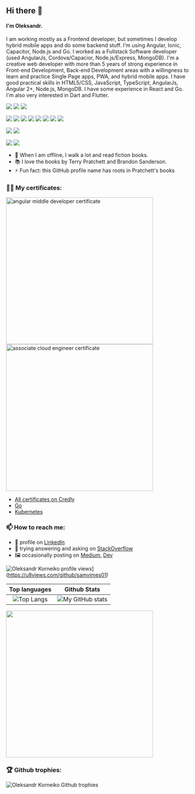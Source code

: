 ## Hi there 👋

#### I'm Oleksandr.
I am working mostly as a Frontend developer, but sometimes I develop hybrid mobile apps and do some backend stuff. I'm using Angular, Ionic, Capacitor, Node.js and Go. I worked as a Fullstack Software developer (used AngularJs, Cordova/Capacior, Node.js/Express, MongoDB).
I'm a creative web developer with more than 5 years of strong experience in Front-end Development, Back-end Development areas with a willingness to learn and practice Single Page apps, PWA, and hybrid mobile apps.
I have good practical skills in HTML5/CSS, JavaScript, TypeScript, AngularJs, Angular 2+, Node.js, MongoDB.
I have some experience in React and Go. I'm also very interested in Dart and Flutter.

![](https://img.shields.io/badge/Editor-VSCode-informational?style=flat&logo=visualstudiocode&logoColor=white&color=blue)
![](https://img.shields.io/badge/Editor-Android%20Studio-informational?style=flat&logo=androidstudio&logoColor=white&color=blue)
![](https://img.shields.io/badge/Shell-zsh-informational?style=flat&logo=gnubash&logoColor=white&color=important)

![](https://img.shields.io/badge/Code-TypeScript-informational?style=flat&logo=typescript&logoColor=white&color=success)
![](https://img.shields.io/badge/Code-JavaScript-informational?style=flat&logo=javascript&logoColor=white&color=success)
![](https://img.shields.io/badge/Code-HTML-informational?style=flat&logo=html5&logoColor=white&color=success)
![](https://img.shields.io/badge/Code-CSS-informational?style=flat&logo=css3&logoColor=white&color=success)
![](https://img.shields.io/badge/Code-Angular-informational?style=flat&logo=angular&logoColor=white&color=success)
![](https://img.shields.io/badge/Code-AngularJs-informational?style=flat&logo=angularjs&logoColor=white&color=success)
![](https://img.shields.io/badge/Code-React-informational?style=flat&logo=react&logoColor=white&color=success)
![](https://img.shields.io/badge/Code-Capacitor-informational?style=flat&logo=capacitor&logoColor=white&color=success)

![](https://img.shields.io/badge/Code-Go-informational?style=flat&logo=go&logoColor=white&color=yellowgreen)
![](https://img.shields.io/badge/Code-Node.js-informational?style=flat&logo=node.js&logoColor=white&color=yellowgreen)

![](https://img.shields.io/badge/DB-MongoDB-informational?style=flat&logo=mongodb&logoColor=white&color=green)
![](https://img.shields.io/badge/Tools-Docker-informational?style=flat&logo=docker&logoColor=white&color=green)

- 🌱 When I am offline, I walk a lot and read fiction books.
- 📚 I love the books by Terry Pratchett and Brandon Sanderson.
- ⚡ Fun fact: this GitHub profile name has roots in Pratchett's books

### 👨‍🎓 My certificates:

<!-- <a href="https://certificates.dev/angular/certificates/9ccd14b3-7587-4fdf-b6de-f1c2a02e366a"><img width="400px" alt="angular middle developer certificate" src="https://github.com/user-attachments/assets/735879af-62c9-4285-bcaa-c766f28edbaf" /></a> -->
<a href="https://certificates.dev/angular/certificates/9dd86fc8-51bb-4ea9-ae53-1636dec5f968"><img width="400px" alt="angular middle developer certificate" src="https://api.certificates.dev/certificates/thumbnail/9dd86fc8-51bb-4ea9-ae53-1636dec5f968.jpg" /></a>
<a href="https://www.credly.com/badges/f0776e5f-f8a1-49a0-9971-5dd8abaa2b3c/public_url"><img width="400px" alt="associate cloud engineer certificate" src="https://github.com/user-attachments/assets/29b40527-8d5b-480e-bf5a-7543076738cc" /></a>
- [All certificates on Credly](https://www.credly.com/users/oleksandr-korneiko.ef0e72ff)
- [Go](https://www.boot.dev/certificate/youthfulpositive87/3b39d0f6-f944-4f1b-832d-a1daba32eda4)
- [Kubernetes](https://www.boot.dev/certificate/youthfulpositive87/6e6236f7-6f6b-45e3-859a-5fd0084754aa)

### 📫 How to reach me:
- 🔭 profile on [LinkedIn](https://www.linkedin.com/in/oleksandr-korneiko/)
- 💬 trying answering and asking on [StackOverflow](https://stackoverflow.com/users/11654839/oleksandr-k)
- 🖼️ occasionally posting on [Medium](https://medium.com/@oleksandr_k), [Dev](https://dev.to/oleks)

![Oleksandr Korneiko profile views](https://u8views.com/api/v1/github/profiles/4409473/views/day-week-month-total-count.svg)](https://u8views.com/github/samvimes01)

Top languages              |  Github Stats
:-------------------------:|:-------------------------:
![Top Langs](https://github-readme-stats.vercel.app/api/top-langs/?username=samvimes01&layout=compact&langs_count=8&hide=PHP&hide_title=true) | ![My GitHub stats](https://github-readme-stats.vercel.app/api?username=samvimes01&show_icons=true&count_private=true&hide_rank=true&hide_title=true)

<a href="https://wakatime.com"><img width="400px" src="https://wakatime.com/share/@6b4ea0f5-9908-40a3-a46d-4f3dbdf3b871/fbdd7876-c43a-4bc2-b582-a03cdcd71b7d.png" /></a>

### 🏆 Github trophies:

![Oleksandr Korneiko Github  trophies](https://github-profile-trophy.vercel.app/?username=samvimes01&theme=light&column=3&margin-w=15&margin-h=15)

<!--
**samvimes01/samvimes01** is a ✨ _special_ ✨ repository because its `README.md` (this file) appears on your GitHub profile.

Here are some ideas to get you started:

- 🔭 I’m currently working on ...
- 🌱 I’m currently learning ...
- 👯 I’m looking to collaborate on ...
- 🤔 I’m looking for help with ...
- 💬 Ask me about ...
- 📫 How to reach me: ...
- 😄 Pronouns: ...
- ⚡ Fun fact: ...
-->
